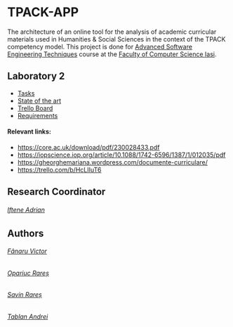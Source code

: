 # TPACK-APP
The architecture of an online tool for the analysis of academic curricular materials used in Humanities &amp; Social Sciences in the context of the TPACK competency model.
This project is done for [Advanced Software Engineering Techniques](https://profs.info.uaic.ro/~adiftene/Scoala/2024/ASET/index.htm?fbclid=IwAR10FNcD2G9hsoqALrrjuGcjkoKXhdoUwgk-fGPCgT3QaS9hAjPy35rcDas) course at the [Faculty of Computer Science Iasi](https://www.info.uaic.ro/).
## Laboratory 2
- [Tasks](https://docs.google.com/document/d/1bJmPpIYV2hopaFNLbNVE2fENTN-3CqJLhOjUI7_ayYs/edit#heading=h.98ibuv5xh786)
- [State of the art](https://docs.google.com/document/d/1mEsqO5sSPORfZqgE9qFCyTFXUMeDh0L_j7NiWWXlLAA/edit?usp=sharing)
- [Trello Board](https://trello.com/b/HcLIIuT6)
- [Requirements](https://docs.google.com/document/d/1lAsE5mVDQusDkmSFsGU7FP6S6FCjtHQH_reb62fKUa0/edit?usp=sharing)
#### Relevant links:
- https://core.ac.uk/download/pdf/230028433.pdf
- https://iopscience.iop.org/article/10.1088/1742-6596/1387/1/012035/pdf 
- https://gheorghemariana.wordpress.com/documente-curriculare/
- https://trello.com/b/HcLIIuT6
## Research Coordinator
###### [Iftene Adrian](https://profs.info.uaic.ro/~adiftene/)
## Authors
###### [Fânaru Victor](https://github.com/FanaruVictor)
###### [Opariuc Rareș](https://github.com/OpariucRares)
###### [Savin Rareș](https://github.com/SavRares)
###### [Tablan Andrei](https://github.com/andreitablan)
